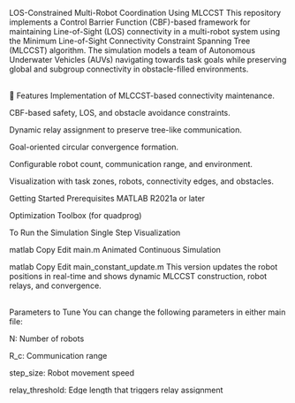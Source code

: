 LOS-Constrained Multi-Robot Coordination Using MLCCST
This repository implements a Control Barrier Function (CBF)-based framework for maintaining Line-of-Sight (LOS) connectivity in a multi-robot system using the Minimum Line-of-Sight Connectivity Constraint Spanning Tree (MLCCST) algorithm. The simulation models a team of Autonomous Underwater Vehicles (AUVs) navigating towards task goals while preserving global and subgroup connectivity in obstacle-filled environments.

<br>
🚀 Features
Implementation of MLCCST-based connectivity maintenance.

CBF-based safety, LOS, and obstacle avoidance constraints.

Dynamic relay assignment to preserve tree-like communication.

Goal-oriented circular convergence formation.

Configurable robot count, communication range, and environment.

Visualization with task zones, robots, connectivity edges, and obstacles.


Getting Started
Prerequisites
MATLAB R2021a or later

Optimization Toolbox (for quadprog)

To Run the Simulation
Single Step Visualization

matlab
Copy
Edit
main.m
Animated Continuous Simulation

matlab
Copy
Edit
main_constant_update.m
This version updates the robot positions in real-time and shows dynamic MLCCST construction, robot relays, and convergence.

<br>
Parameters to Tune
You can change the following parameters in either main file:

N: Number of robots

R_c: Communication range

step_size: Robot movement speed

relay_threshold: Edge length that triggers relay assignment

<br>
Future Extensions
Robust CBF-based obstacle avoidance

Controlled growth/shrinkage of communication trees

Integration with Control Lyapunov Functions (CLFs)

Deployment on underwater robotic platforms via ROS 2 / Gazebo

<br>
📸 Demo Snapshots
